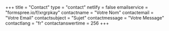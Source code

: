 +++
title = "Contact"
type = "contact"
netlify = false
emailservice = "formspree.io/f/xrgrpkay"
contactname = "Votre Nom"
contactemail = "Votre Email"
contactsubject = "Sujet"
contactmessage = "Votre Message"
contactlang = "fr"
contactanswertime = 256
+++
